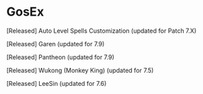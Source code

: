 # GosEx

[Released] Auto Level Spells Customization (updated for Patch 7.X)

[Released] Garen (updated for 7.9)

[Released] Pantheon (updated for 7.9)

[Released] Wukong (Monkey King) (updated for 7.5)

[Released] LeeSin (updated for 7.6)
